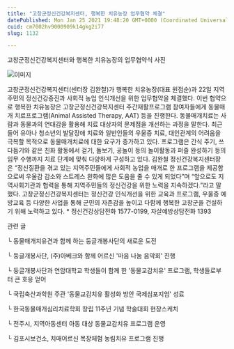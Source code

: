 ```yaml
---
title: "고창군정신건강복지센터, 행복한 치유농장 업무협약 체결"
datePublished: Mon Jan 25 2021 19:48:20 GMT+0000 (Coordinated Universal Time)
cuid: cm7002hv9000909k14gkg2i77
slug: 1132

---
```



고창군정신건강복지센터와 행복한 치유농장의 업무협약식 사진

![이미지](https://cdn.hashnode.com/res/hashnode/image/upload/v1739249201228/4ca3259d-c215-4549-a15f-8108a7c86288.jpeg)

고창군정신건강복지센터(센터장 김완철)가 행복한 치유농장(대표 원점순)과 22일 지역주민의 정신건강증진과 사회적 농업 인식개선을 위한 업무협약을 체결했다. 이번 협약으로 행복한 치유농장은 고창군정신건강복지센터 주간재활프로그램 참여자들에게 동물매개 치료프로그램(Animal Assisted Therapy, AAT) 등을 진행한다. 동물매개치료는 사람과 동물과의 연대감을 활용해 치료 대상자의 문제점을 개선하는 과정을 말한다. 최근 들어 유아나 청소년의 발달장애 치료와 일반인들의 우울증 치료, 대인관계의 어려움을 극복할 목적으로 동물매개치료에 대한 요구가 증가하고 있다. 프로그램은 간식 주기, 쓰다듬기와 같은 친화 활동에서 걷기, 돌보기, 공놀이 등의 놀이활동과 퍼즐 완성하기 등의 임무 수행까지 치료 단계에 맞춰 다양하게 구성하고 있다. 김완철 정신건강복지센터장은 “정신질환을 겪고 있는 지역주민들에게 사회적 농업을 매개로 한 프로그램을 제공함으로써 우울감 감소와 스트레스 완화에 많은 도움을 줄 수 있게 되었다”며 “앞으로도 지역사회기관과 협력을 통해 지역주민들의 정신건강을 위한 노력을 지속하겠다.”라고 말했다. 고창군정신건강복지센터는 정신건강 인식개선을 위한 교육과 프로그램, 우울증 예방교육 등 다양한 사업을 통해 군민의 자존감을 높이고 다함께 행복한 고창군을 건설하기 위해 노력하고 있다. * 정신건강상담전화 1577-0199, 자살예방상담전화 1393

관련 글

└ 동물매개치유견과 함께 하는 둥글개봉사단의 새로운 도전

└ 둥글개봉사단, (주)아베크와 함께 어르신 '마음 나눔 음악회' 진행

└ 둥글개봉사단과 연암대학교 학생들이 함께 한 '동물교감치유' 프로그램, 학생들로부터 큰 호응 얻어

└ 국립축산과학원 주관 '동물교감치유 활성화 방안 국제심포지엄' 성료

└ 한국동물매개심리치료학회 창립 11주년 기념 학술대회 현장스케치

└ 전주시, 지역아동센터 아동 대상 동물교감치유 프로그램 운영

└ 김포시보건소, 치매어르신 목장체험 농림치유 프로그램 진행